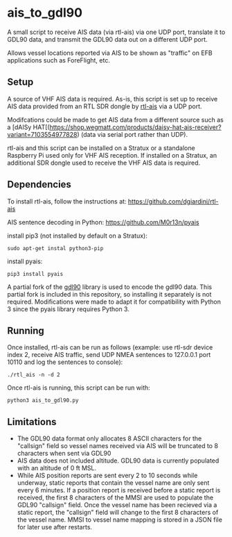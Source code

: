 # ais_to_gdl90
A small script to receive AIS data (via rtl-ais) via one UDP port, translate it to GDL90 data, and transmit the GDL90 data out on a different UDP port.

Allows vessel locations reported via AIS to be shown as "traffic" on EFB applications such as ForeFlight, etc.  

## Setup
A source of VHF AIS data is required.  As-is, this script is set up to receive AIS data provided from an RTL SDR dongle by [rtl-ais](https://github.com/dgiardini/rtl-ais) via a UDP port.  

Modifcations could be made to get AIS data from a different source such as a [dAISy HAT[(https://shop.wegmatt.com/products/daisy-hat-ais-receiver?variant=7103554977828) (data via serial port rather than UDP).

rtl-ais and this script can be installed on a Stratux or a standalone Raspberry Pi used only for VHF AIS reception.  If installed on a Stratux, an additional SDR dongle used to receive the VHF AIS data is required.  

## Dependencies
To install rtl-ais, follow the instructions at:
https://github.com/dgiardini/rtl-ais

AIS sentence decoding in Python:
https://github.com/M0r13n/pyais

install pip3 (not installed by default on a Stratux):
```
sudo apt-get instal python3-pip
```
install pyais:
```
pip3 install pyais
```
A partial fork of the [gdl90](https://github.com/etdey/gdl90) library is used to encode the gdl90 data.  This partial fork is included in this repository, so installing it separately is not required.  Modifications were made to adapt it for compatibility with Python 3 since the pyais library requires Python 3.  
## Running
Once installed, rtl-ais can be run as follows (example: use rtl-sdr device index 2, receive AIS traffic, send UDP NMEA sentences to 127.0.0.1 port 10110 and log the sentences to console):
```
./rtl_ais -n -d 2  
```
Once rtl-ais is running, this script can be run with:
```
python3 ais_to_gdl90.py
```
## Limitations
* The GDL90 data format only allocates 8 ASCII characters for the "callsign" field so vessel names received via AIS will be truncated to 8 characters when sent via GDL90
* AIS data does not included altitude.  GDL90 data is currently populated with an altitude of 0 ft MSL.  
* While AIS position reports are sent every 2 to 10 seconds while underway, static reports that contain the vessel name are only sent every 6 minutes.  If a position report is received before a static report is received, the first 8 characters of the MMSI are used to populate the GDL90 "callsign" field.  Once the vessel name has been recieved via a static report, the "callsign" field will change to the first 8 characters of the vessel name. MMSI to vessel name mapping is stored in a JSON file for later use after restarts.  
